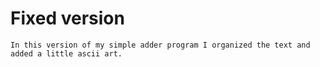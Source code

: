 # Fixed version
    In this version of my simple adder program I organized the text and added a little ascii art.